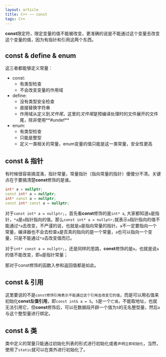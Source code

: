 ```yaml
---
layout: article
title: C++ —— const
tags: C++
---
```


<!-- more -->

**const**限定符，限定变量的值不能被改变，更准确的说是不能通过这个变量去改变这个变量的值，因为有指针和引用这两个东西。

## const & define & enum

这三者都能够定义常量：
+ const:
  + 有类型检查
  + 不会改变变量的作用域
+ define:
  + 没有类型安全检查
  + 直接替换字符串
  + 作用域从定义到*文件尾*，这里的*文件尾*是预编译处理时的文件展开的文件尾，除非使用**#undef**
+ enum:
  + 有类型检查
  + 只能是整型
  + 定义一类相关的常量，enum变量的值只能是这一类常量，安全性更高

## const & 指针

有时候很容易搞混淆，指针常量，常量指针（指向常量的指针）傻傻分不清。关键点在于要搞清楚**const**修饰的是谁。

```cpp
int* a = nullptr;
const int* a = nullptr;
int* const a = nullptr;
const int* const a = nullptr;
```

对于`const int* a = nullptr;`，首先看**const**修饰的是`int* a`, 大家都知道`a`是指针，`*a`是`a`指针指向的值。那么`const int* a = nullptr;`就表示`a`指针指向的值不能通过`*a`去改变，不严谨的说，也就是`a`是指向常量的指针。`a`不一定要指向一个常量，编译器也不会去检查`a`是否真的指向的是一个常量，`a`也可以指向一个变量，只是不能通过`*a`去改变值而已。

对于`int* const a = nullptr;`，还是同样的思路，**const**修饰的是`a`，也就是说`a`的值不能改变，即`a`是指针常量；

那对于const修饰的函数入参和返回值都是如此。

## const & 引用

这里要说的不是`const修饰引用表示不能通过这个引用去改变它的值`，而是可以用右值来初始化**const左值引用**，即`const int& a = 5`。`5`是一个`亡值`，不能取地址，也就无法引用它，但**const**修饰后，可以在数据段开辟一个值为`5`的无名整型量，然后`a`与这个整型量进行绑定。

## const & 类

类中定义的常量只能通过初始化列表的形式进行初始化或者`声明立即初始化`，当然，使用了`static`就可以在类外进行初始化了。